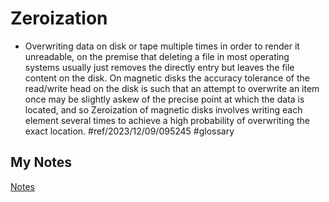 # Zeroization
- Overwriting data on disk or tape multiple times in order to render it unreadable, on the premise that deleting a file in most operating systems usually just removes the directly entry but leaves the file content on the disk. On magnetic disks the accuracy tolerance of the read/write head on the disk is such that an attempt to overwrite an item once may be slightly askew of the precise point at which the data is located, and so Zeroization of magnetic disks involves writing each element several times to achieve a high probability of overwriting the exact location. #ref/2023/12/09/095245 #glossary 
## My Notes
[Notes](mynotes/zeroization-notes.md)

